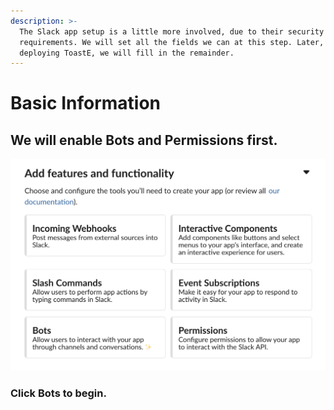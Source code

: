 ```yaml
---
description: >-
  The Slack app setup is a little more involved, due to their security
  requirements. We will set all the fields we can at this step. Later, after
  deploying ToastE, we will fill in the remainder.
---
```


# Basic Information

## We will enable Bots and Permissions first.

![](../../.gitbook/assets/image%20%2822%29.png)

### Click Bots to begin.



